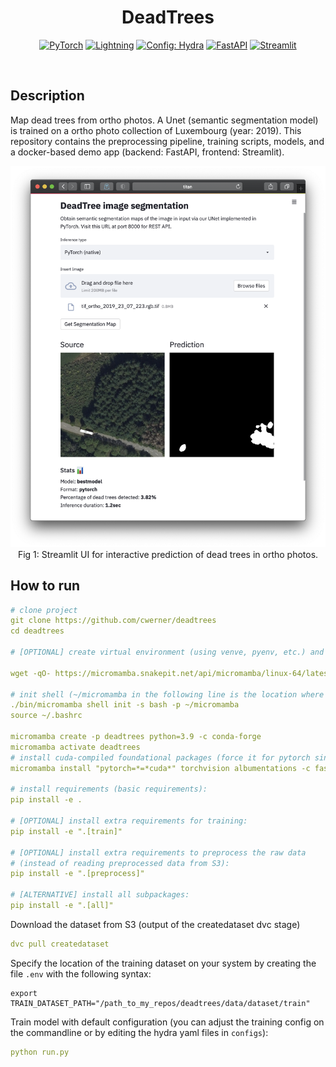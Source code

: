 <div align="center">

# DeadTrees

<a href="https://pytorch.org/get-started/locally/"><img alt="PyTorch" src="https://img.shields.io/badge/PyTorch-ee4c2c?logo=pytorch&logoColor=white"></a>
<a href="https://pytorchlightning.ai/"><img alt="Lightning" src="https://img.shields.io/badge/-Lightning-792ee5"></a>
<a href="https://hydra.cc/"><img alt="Config: Hydra" src="https://img.shields.io/badge/Config-Hydra-89b8cd"></a>
<a href="https://fastapi.tiangolo.com/"><img alt="FastAPI" src="https://img.shields.io/static/v1?message=FastAPI&color=009688&logo=FastAPI&logoColor=FFFFFF&label="></a>
<a href="https://streamlit.io"><img alt="Streamlit" src="https://img.shields.io/static/v1?message=Streamlit&color=FF4B4B&logo=Streamlit&logoColor=FFFFFF&label="></a>

<br>

</div>

## Description
Map dead trees from ortho photos. A Unet (semantic segmentation model) is trained on a ortho photo collection of Luxembourg (year: 2019). This repository contains the preprocessing pipeline, training scripts, models, and a docker-based demo app (backend: FastAPI, frontend: Streamlit).

<p align="center">
   <img src="./assets/frontend.png" alt="Streamlit frontend"/>
   Fig 1: Streamlit UI for interactive prediction of dead trees in ortho photos.
</p>


## How to run

```yaml
# clone project
git clone https://github.com/cwerner/deadtrees
cd deadtrees

# [OPTIONAL] create virtual environment (using venve, pyenv, etc.) and activate it. An easy way to get a base system configured is to use micromamba (a faster alternative to anaconda) and the fastchan channel to install the notoriously finicky pytorch base dependencies and cuda setup

wget -qO- https://micromamba.snakepit.net/api/micromamba/linux-64/latest | tar -xvj bin/micromamba

# init shell (~/micromamba in the following line is the location where envs are stored, could be somewhere else)
./bin/micromamba shell init -s bash -p ~/micromamba
source ~/.bashrc

micromamba create -p deadtrees python=3.9 -c conda-forge
micromamba activate deadtrees
# install cuda-compiled foundational packages (force it for pytorch since the auto-detection often fails)
micromamba install "pytorch=*=*cuda*" torchvision albumentations -c fastchan -c conda-forge

# install requirements (basic requirements):
pip install -e . 

# [OPTIONAL] install extra requirements for training:
pip install -e ".[train]"

# [OPTIONAL] install extra requirements to preprocess the raw data
# (instead of reading preprocessed data from S3):
pip install -e ".[preprocess]"

# [ALTERNATIVE] install all subpackages:
pip install -e ".[all]"
```

Download the dataset from S3 (output of the createdataset dvc stage)
```yaml
dvc pull createdataset
```

Specify the location of the training dataset on your system by creating the file  `.env` with the following syntax:
```
export TRAIN_DATASET_PATH="/path_to_my_repos/deadtrees/data/dataset/train"
```

Train model with default configuration (you can adjust the training config on the commandline or by editing the hydra yaml files in `configs`): 
```yaml
python run.py
```

<br>
